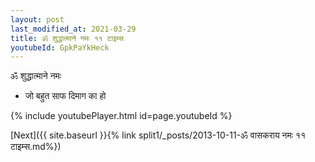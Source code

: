 ```yaml
---
layout: post
last_modified_at: 2021-03-29
title: ॐ शुद्धात्माने नमः ११ टाइम्स
youtubeId: GpkPaYkHeck
---
```

 
 
 ॐ शुद्धात्माने नमः  
 
 -  जो बहुत साफ दिमाग का हो 
 
  
 
  
 
 
 
 
 
 


{% include youtubePlayer.html id=page.youtubeId %}
 
[Next]({{ site.baseurl }}{% link  split1/_posts/2013-10-11-ॐ वासकराय नमः ११ टाइम्स.md%})
 
